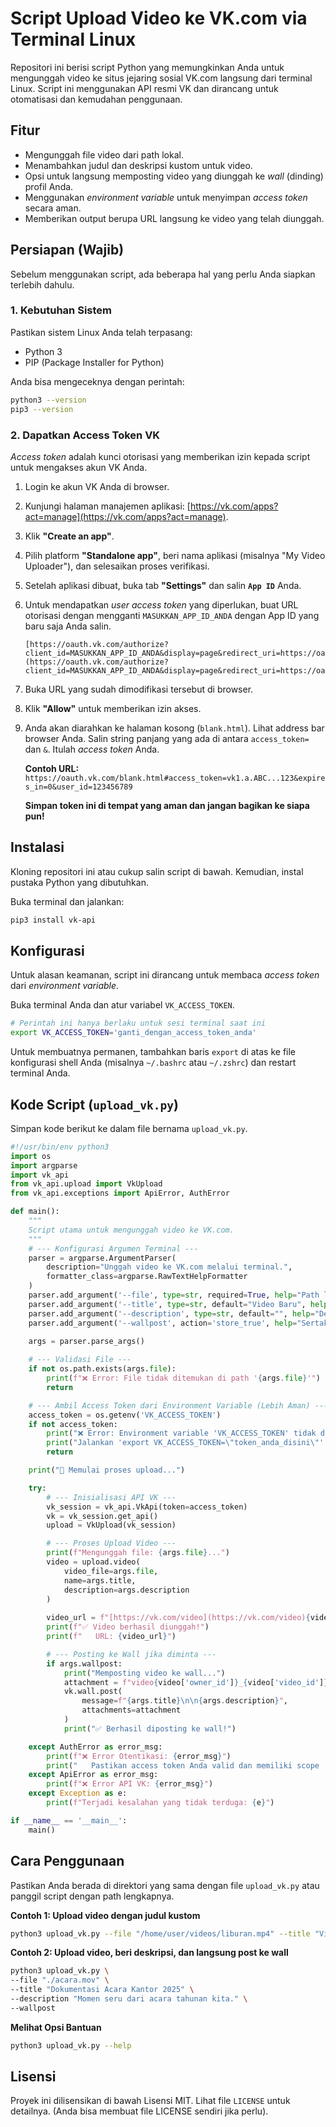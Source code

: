 # Script Upload Video ke VK.com via Terminal Linux

Repositori ini berisi script Python yang memungkinkan Anda untuk mengunggah video ke situs jejaring sosial VK.com langsung dari terminal Linux. Script ini menggunakan API resmi VK dan dirancang untuk otomatisasi dan kemudahan penggunaan.

## Fitur

-   Mengunggah file video dari path lokal.
-   Menambahkan judul dan deskripsi kustom untuk video.
-   Opsi untuk langsung memposting video yang diunggah ke *wall* (dinding) profil Anda.
-   Menggunakan *environment variable* untuk menyimpan *access token* secara aman.
-   Memberikan output berupa URL langsung ke video yang telah diunggah.

## Persiapan (Wajib)

Sebelum menggunakan script, ada beberapa hal yang perlu Anda siapkan terlebih dahulu.

### 1. Kebutuhan Sistem
Pastikan sistem Linux Anda telah terpasang:
-   Python 3
-   PIP (Package Installer for Python)

Anda bisa mengeceknya dengan perintah:
```bash
python3 --version
pip3 --version
```

### 2. Dapatkan Access Token VK
*Access token* adalah kunci otorisasi yang memberikan izin kepada script untuk mengakses akun VK Anda.

1.  Login ke akun VK Anda di browser.
2.  Kunjungi halaman manajemen aplikasi: [https://vk.com/apps?act=manage](https://vk.com/apps?act=manage).
3.  Klik **"Create an app"**.
4.  Pilih platform **"Standalone app"**, beri nama aplikasi (misalnya "My Video Uploader"), dan selesaikan proses verifikasi.
5.  Setelah aplikasi dibuat, buka tab **"Settings"** dan salin **`App ID`** Anda.
6.  Untuk mendapatkan *user access token* yang diperlukan, buat URL otorisasi dengan mengganti `MASUKKAN_APP_ID_ANDA` dengan App ID yang baru saja Anda salin.

    ```
    [https://oauth.vk.com/authorize?client_id=MASUKKAN_APP_ID_ANDA&display=page&redirect_uri=https://oauth.vk.com/blank.html&scope=video,wall&response_type=token&v=5.199](https://oauth.vk.com/authorize?client_id=MASUKKAN_APP_ID_ANDA&display=page&redirect_uri=https://oauth.vk.com/blank.html&scope=video,wall&response_type=token&v=5.199)
    ```

7.  Buka URL yang sudah dimodifikasi tersebut di browser.
8.  Klik **"Allow"** untuk memberikan izin akses.
9.  Anda akan diarahkan ke halaman kosong (`blank.html`). Lihat address bar browser Anda. Salin string panjang yang ada di antara `access_token=` dan `&`. Itulah *access token* Anda.

    **Contoh URL:** `https://oauth.vk.com/blank.html#access_token=vk1.a.ABC...123&expires_in=0&user_id=123456789`

    **Simpan token ini di tempat yang aman dan jangan bagikan ke siapa pun!**

## Instalasi

Kloning repositori ini atau cukup salin script di bawah. Kemudian, instal pustaka Python yang dibutuhkan.

Buka terminal dan jalankan:
```bash
pip3 install vk-api
```

## Konfigurasi

Untuk alasan keamanan, script ini dirancang untuk membaca *access token* dari *environment variable*.

Buka terminal Anda dan atur variabel `VK_ACCESS_TOKEN`.
```bash
# Perintah ini hanya berlaku untuk sesi terminal saat ini
export VK_ACCESS_TOKEN='ganti_dengan_access_token_anda'
```

Untuk membuatnya permanen, tambahkan baris `export` di atas ke file konfigurasi shell Anda (misalnya `~/.bashrc` atau `~/.zshrc`) dan restart terminal Anda.

## Kode Script (`upload_vk.py`)

Simpan kode berikut ke dalam file bernama `upload_vk.py`.

```python
#!/usr/bin/env python3
import os
import argparse
import vk_api
from vk_api.upload import VkUpload
from vk_api.exceptions import ApiError, AuthError

def main():
    """
    Script utama untuk mengunggah video ke VK.com.
    """
    # --- Konfigurasi Argumen Terminal ---
    parser = argparse.ArgumentParser(
        description="Unggah video ke VK.com melalui terminal.",
        formatter_class=argparse.RawTextHelpFormatter
    )
    parser.add_argument('--file', type=str, required=True, help="Path lengkap ke file video. (Contoh: /home/user/video.mp4)")
    parser.add_argument('--title', type=str, default="Video Baru", help="Judul video.")
    parser.add_argument('--description', type=str, default="", help="Deskripsi video.")
    parser.add_argument('--wallpost', action='store_true', help="Sertakan flag ini untuk memposting video ke wall/dinding Anda.")
    
    args = parser.parse_args()

    # --- Validasi File ---
    if not os.path.exists(args.file):
        print(f"❌ Error: File tidak ditemukan di path '{args.file}'")
        return

    # --- Ambil Access Token dari Environment Variable (Lebih Aman) ---
    access_token = os.getenv('VK_ACCESS_TOKEN')
    if not access_token:
        print("❌ Error: Environment variable 'VK_ACCESS_TOKEN' tidak diatur.")
        print("Jalankan 'export VK_ACCESS_TOKEN=\"token_anda_disini\"' sebelum menjalankan script.")
        return

    print("🚀 Memulai proses upload...")

    try:
        # --- Inisialisasi API VK ---
        vk_session = vk_api.VkApi(token=access_token)
        vk = vk_session.get_api()
        upload = VkUpload(vk_session)

        # --- Proses Upload Video ---
        print(f"Mengunggah file: {args.file}...")
        video = upload.video(
            video_file=args.file,
            name=args.title,
            description=args.description
        )
        
        video_url = f"[https://vk.com/video](https://vk.com/video){video['owner_id']}_{video['video_id']}"
        print(f"✅ Video berhasil diunggah!")
        print(f"   URL: {video_url}")

        # --- Posting ke Wall jika diminta ---
        if args.wallpost:
            print("Memposting video ke wall...")
            attachment = f"video{video['owner_id']}_{video['video_id']}"
            vk.wall.post(
                message=f"{args.title}\n\n{args.description}",
                attachments=attachment
            )
            print("✅ Berhasil diposting ke wall!")

    except AuthError as error_msg:
        print(f"❌ Error Otentikasi: {error_msg}")
        print("   Pastikan access token Anda valid dan memiliki scope 'video' dan 'wall'.")
    except ApiError as error_msg:
        print(f"❌ Error API VK: {error_msg}")
    except Exception as e:
        print(f"Terjadi kesalahan yang tidak terduga: {e}")

if __name__ == '__main__':
    main()
```

## Cara Penggunaan

Pastikan Anda berada di direktori yang sama dengan file `upload_vk.py` atau panggil script dengan path lengkapnya.

**Contoh 1: Upload video dengan judul kustom**
```bash
python3 upload_vk.py --file "/home/user/videos/liburan.mp4" --title "Video Liburan di Bali"
```

**Contoh 2: Upload video, beri deskripsi, dan langsung post ke wall**
```bash
python3 upload_vk.py \
--file "./acara.mov" \
--title "Dokumentasi Acara Kantor 2025" \
--description "Momen seru dari acara tahunan kita." \
--wallpost
```

**Melihat Opsi Bantuan**
```bash
python3 upload_vk.py --help
```

## Lisensi

Proyek ini dilisensikan di bawah Lisensi MIT. Lihat file `LICENSE` untuk detailnya. (Anda bisa membuat file LICENSE sendiri jika perlu).
